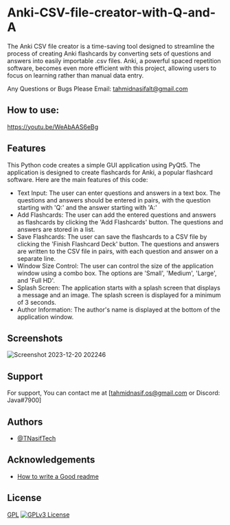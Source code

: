 # Anki-CSV-file-creator-with-Q-and-A

The Anki CSV file creator is a time-saving tool designed to streamline the process of creating Anki flashcards by converting sets of questions and answers into easily importable .csv files. Anki, a powerful spaced repetition software, becomes even more efficient with this project, allowing users to focus on learning rather than manual data entry.

Any Questions or Bugs Please Email: tahmidnasifalt@gmail.com



## How to use:
https://youtu.be/WeAbAAS6eBg
## Features

This Python code creates a simple GUI application using PyQt5. The application is designed to create flashcards for Anki, a popular flashcard software. Here are the main features of this code:

- Text Input: The user can enter questions and answers in a text box. The questions and answers should be entered in pairs, with the question starting with 'Q:' and the answer starting with 'A:'
- Add Flashcards: The user can add the entered questions and answers as flashcards by clicking the 'Add Flashcards' button. The questions and answers are stored in a list.
- Save Flashcards: The user can save the flashcards to a CSV file by clicking the 'Finish Flashcard Deck' button. The questions and answers are written to the CSV file in pairs, with each question and answer on a separate line.
- Window Size Control: The user can control the size of the application window using a combo box. The options are 'Small', 'Medium', 'Large', and 'Full HD'.
- Splash Screen: The application starts with a splash screen that displays a message and an image. The splash screen is displayed for a minimum of 3 seconds.
- Author Information: The author's name is displayed at the bottom of the application window.


## Screenshots
![Screenshot 2023-12-20 202246](https://github.com/TNasifTech/Anki-CSV-file-creator-with-Q-and-A/assets/130967923/a1308cf3-2c30-4b38-a8ac-6bd813fb1534)


## Support

For support, You can contact me at [tahmidnasif.os@gmail.com or Discord: Java#7900]


## Authors

- [@TNasifTech](https://github.com/TNasifTech)


## Acknowledgements


 - [How to write a Good readme](https://www.freecodecamp.org/news/how-to-write-a-good-readme-file/)


## License

[GPL](https://opensource.org/license/gpl-3-0/)
[![GPLv3 License](https://img.shields.io/badge/License-GPL%20v3-yellow.svg)](https://opensource.org/licenses/)
